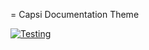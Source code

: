 = Capsi Documentation Theme

[![Testing](https://github.com/capsi-ucp/theme-docs/actions/workflows/test.yml/badge.svg)](https://github.com/capsi-ucp/theme-docs/actions/workflows/test.yml)

